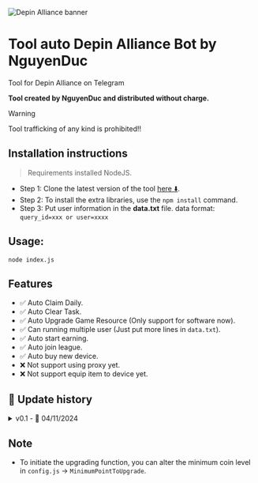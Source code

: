 ![Depin Alliance banner](https://pbs.twimg.com/media/GXFamtBbEAAXChF.jpg:large)

# Tool auto Depin Alliance Bot by NguyenDuc

Tool for Depin Alliance on Telegram

**Tool created by NguyenDuc and distributed without charge.**

> [!WARNING]
> Tool trafficking of any kind is prohibited!!

## Installation instructions

> Requirements installed NodeJS.

- Step 1: Clone the latest version of the tool [here ⬇️](https://github.com/nguyenduc3701/BahneAiBot.git).
- Step 2: To install the extra libraries, use the `npm install` command.
- Step 3: Put user information in the <b>data.txt</b> file.
  data format: `query_id=xxx or user=xxxx`

## Usage:

`node index.js`

## Features

- ✅ Auto Claim Daily.
- ✅ Auto Clear Task.
- ✅ Auto Upgrade Game Resource (Only support for software now).
- ✅ Can running multiple user (Just put more lines in `data.txt`).
- ✅ Auto start earning.
- ✅ Auto join league.
- ✅ Auto buy new device.
- ❌ Not support using proxy yet.
- ❌ Not support equip item to device yet.

## 🔄 Update history

<details>
<summary>v0.1 - 📅 04/11/2024</summary>
- Provide resources for a preliminary look.
</details>

## Note

- To initiate the upgrading function, you can alter the minimum coin level in `config.js` -> `MinimumPointToUpgrade`.
